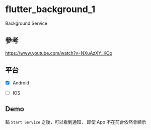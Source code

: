 # flutter_background_1

Background Service

## 參考

https://www.youtube.com/watch?v=NXuAzXY_KOo

## 平台

- [x] Android
- [ ] IOS


## Demo

點 `Start Service` 之後，可以看到通知，
即使 App 不在前台依然會顯示
